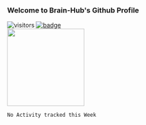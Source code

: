 ### Welcome to Brain-Hub's Github Profile
![visitors](https://visitor-badge.glitch.me/badge?page_id=Brain-Hub.Brain-Hub)
[![badge](https://img.shields.io/badge/Firmware-that-f39f37)](https://github.com/Brain-Hub/Rootero-Firmware)
<br>
<img height="180em" src="https://github-readme-stats.vercel.app/api?username=Brain-Hub&show_icons=true&hide_border=true&&count_private=true&include_all_commits=true" />

<!--START_SECTION:waka-->
```text
No Activity tracked this Week
```
<!--END_SECTION:waka-->

<!--
**Brain-Hub/Brain-Hub** is a ✨ _special_ ✨ repository because its `README.md` (this file) appears on your GitHub profile.

Here are some ideas to get you started:

- 🔭 I’m currently working on ...
- 🌱 I’m currently learning ...
- 👯 I’m looking to collaborate on ...
- 🤔 I’m looking for help with ...
- 💬 Ask me about ...
- 📫 How to reach me: ...
- 😄 Pronouns: ...
- ⚡ Fun fact: ...
-->
